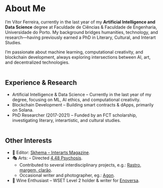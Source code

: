 # About Me
I’m Vítor Ferreira, currently in the last year of my **Artificial Intelligence and Data Science** degree at Faculdade de Ciências & Faculdade de Engenharia, Universidade do Porto. My background bridges humanities, technology, and research—having previously earned a PhD in Literary, Cultural, and Interart Studies.

I’m passionate about machine learning, computational creativity, and blockchain development, always exploring intersections between AI, art, and decentralized technologies. <br><br>

## Experience & Research
- Artificial Intelligence & Data Science – Currently in the last year of my degree, focusing on ML, AI ethics, and computational creativity.
- Blockchain Development – Building smart contracts & dApps, primarily on Solana.
- PhD Researcher (2017-2021) – Funded by an FCT scholarship, investigating literary, interartistic, and cultural studies. <br><br>

## Other Interests
- 📖 Editor: [Skhema – Interarts Magazine](https://www.skhemagazine.com).
- 🎭 Arts:
  – Directed [4.48 Psychosis](https://www.dgartes.gov.pt/pt/evento/5311).
  - Contributed to several interdisciplinary projects, e.g.: [Rastro, margem, clarão](https://www.terceirapessoa.pt/portfolio_page/rastro-margem-clarao-basta-que-um-passaro-voe/).
  - Occasional writer and photographer, eg.: [Agon](https://www.skhemagazine.com/agon/).
- 🍷 Wine Enthusiast – WSET Level 2 holder & writer for [Enoversa](https://www.enoversa.com).
